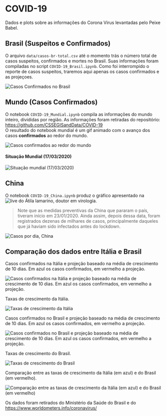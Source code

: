 # COVID-19
Dados e plots sobre as informações do Corona Virus levantadas pelo Peixe Babel.

## Brasil (Suspeitos e Confirmados) 
O arquivo ```data/casos-br-total.csv``` até o momento trás o número total de casos suspeitos, confirmados e mortes no Brasil. Suas informações foram compiladas no script ```COVID-19_Brasil.ipynb```. Como foi interrompido o reporte de casos suspeitos, traremos aqui apenas os casos confirmados e as projeçoes.

![Casos Confirmados no Brasil](/COVID-19/raw/master/imagens/Confirmados-Total.png)

## Mundo (Casos Confirmados)
O notebook ```COVID-19_Mundial.ipynb``` compila as informações do mundo inteiro, divididas por região. As informações foram retiradas do repositório: https://github.com/CSSEGISandData/COVID-19 <br>
O resultado do notebook mundial é um gif animado com o avanço dos casos **confirmados** ao redor do mundo.

![Casos confirmados ao redor do mundo](https://github.com/peixebabel/COVID-19/blob/master/imagens/mundial-covid19.gif)

#### Situação Mundial (17/03/2020)
![Situação mundial (17/03/2020)](https://github.com/peixebabel/COVID-19/blob/master/imagens/mundial-valores-17-03.png)

## China

O notebook ```COVID-19_China.ipynb``` produz o gráfico apresentado na ![live do Átila Iamarino](https://www.youtube.com/watch?v=7jHgS4yxS0A), doutor em virologia. 
> Note que as medidas preventivas da China que pararam o país, tiveram início em 23/01/2020. Ainda assim, depois dessa data, foram registrados dezenas de milhares de casos, principalmente daqueles que já haviam sido infectados antes do lockdown.

![Casos por dia, China](https://github.com/peixebabel/COVID-19/blob/master/imagens/data-covid19-china.gif)

## Comparação dos dados entre Itália e Brasil

Casos confirmados na Itália e projeção baseado na média de crescimento de 10 dias. Em azul os casos confirmados, em vermelho a projeção.

![Casos confirmados na Itália e projeção baseado na média de crescimento de 10 dias. Em azul os casos confirmados, em vermelho a projeção.](https://github.com/peixebabel/COVID-19/blob/master/imagens/covid-italia-projecao.png)

Taxas de crescimento da Itália.

![Taxas de crescimento da Itália](https://github.com/peixebabel/COVID-19/blob/master/imagens/crescimento-italia.png)

Casos confirmados no Brasil e projeção baseado na média de crescimento de 10 dias. Em azul os casos confirmados, em vermelho a projeção.

![Casos confirmados no Brasil e projeção baseado na média de crescimento de 10 dias. Em azul os casos confirmados, em vermelho a projeção.](https://github.com/peixebabel/COVID-19/blob/master/imagens/covid-brasil-projecao.png)

Taxas de crescimento do Brasil.

![Taxas de crescimento do Brasil](https://github.com/peixebabel/COVID-19/blob/master/imagens/crescimento-brasil.png)

Comparação entre as taxas de crescimento da Itália (em azul) e do Brasil (em vermelho).

![Comparação entre as taxas de crescimento da Itália (em azul) e do Brasil (em vermelho)](https://github.com/peixebabel/COVID-19/blob/master/imagens/crescimento-comparativo.png)

Os dados foram retirados do Ministério da Saúde do Brasil e do https://www.worldometers.info/coronavirus/
